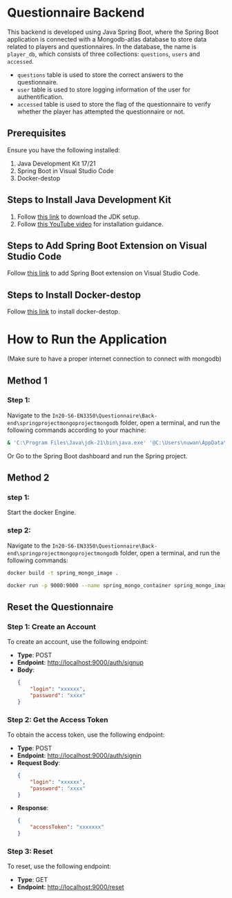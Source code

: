 # Questionnaire Backend

This backend is developed using Java Spring Boot, where the Spring Boot application is connected with a Mongodb-atlas database to store data related to players and questionnaires. In the database, the name is `player_db`, which consists of three collections: `questions`, `users` and `accessed`. 

- `questions` table is used to store the correct answers to the questionnaire.
- `user` table is used to store logging information of the user for authentification.
- `accessed` table is used to store the flag of the questionnaire to verify whether the player has attempted the questionnaire or not.

## Prerequisites
Ensure you have the following installed:
1. Java Development Kit 17/21
2. Spring Boot in Visual Studio Code
3. Docker-destop

## Steps to Install Java Development Kit
1. Follow [this link](https://www.oracle.com/java/technologies/downloads/) to download the JDK setup.
2. Follow [this YouTube video](https://www.youtube.com/watch?v=WRISYpKhIrc&t=2s) for installation guidance.

## Steps to Add Spring Boot Extension on Visual Studio Code
Follow [this link](https://code.visualstudio.com/docs/java/java-spring-boot) to add Spring Boot extension on Visual Studio Code.

## Steps to Install Docker-destop
Follow [this link](https://www.docker.com/get-started/) to install docker-destop.

# How to Run the Application
(Make sure to have a proper internet connection to connect with mongodb)
## Method 1

### Step 1:
Navigate to the `In20-S6-EN3350\Questionnaire\Back-end\springprojectmongoprojectmongodb` folder, open a terminal, and run the following commands according to your machine:
```bash
& 'C:\Program Files\Java\jdk-21\bin\java.exe' '@C:\Users\nuwan\AppData\Local\Temp\cp_ro0fkjvkub1511x2kn2p4tv1.argfile' 'com.infiniteloop.springproject.SpringprojectmongodbApplication'
```
Or
Go to the Spring Boot dashboard and run the Spring project.

## Method 2

### step 1:
Start the docker Engine.

### step 2:
Navigate to the `In20-S6-EN3350\Questionnaire\Back-end\springprojectmongoprojectmongodb` folder, open a terminal, and run the following commands:
```bash
docker build -t spring_mongo_image .
```
```bash
docker run -p 9000:9000 --name spring_mongo_container spring_mongo_image
```

## Reset the Questionnaire

### Step 1: Create an Account

To create an account, use the following endpoint:

- **Type**: POST
- **Endpoint**: [http://localhost:9000/auth/signup](http://localhost:9000/auth/signup)
- **Body**:
    ```json
    {
        "login": "xxxxxx",
        "password": "xxxx"
    }
    ```

### Step 2: Get the Access Token

To obtain the access token, use the following endpoint:

- **Type**: POST
- **Endpoint**: [http://localhost:9000/auth/signin](http://localhost:9000/auth/signin)
- **Request Body**:
    ```json
    {
        "login": "xxxxxx",
        "password": "xxxx"
    }
    ```
- **Response**:
    ```json
    {
        "accessToken": "xxxxxxx"
    }
    ```

### Step 3: Reset

To reset, use the following endpoint:

- **Type**: GET
- **Endpoint**: [http://localhost:9000/reset](http://localhost:9000/reset)


